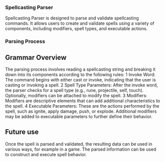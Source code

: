 ### Spellcasting Parser

Spellcasting Parser is designed to parse and validate spellcasting commands. It allows users to create and validate spells using a variety of components, including modifiers, spell types, and executable actions.

### Parsing Process
## Grammar Overview

The parsing process involves reading a spellcasting string and breaking it down into its components according to the following rules:
    1 Invoke Word: The command begins with either cast or invoke, indicating that the user is casting or invoking a spell.
    2 Spell Type Parameters: After the invoke word, the parser checks for a spell type (e.g., rune, projectile, self, touch). Optionally, modifiers can be attached to modify the spell.
    3 Modifiers: Modifiers are descriptive elements that can add additional characteristics to the spell.
    4 Executable Parameters: These are the actions performed by the spell, such as ignite, apply damage, push, or explode. Additional modifiers may be added to executable parameters to further define their behavior.

## Future use
    
Once the spell is parsed and validated, the resulting data can be used in various ways, for example in a game. The parsed information can be used to construct and execute spell behavior.
